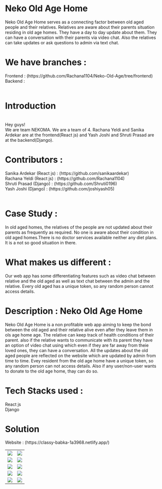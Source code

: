 # Neko Old Age Home
Neko Old Age Home serves as a connecting factor between old aged people and their relatives. Relatives are aware about their parents situation residing in old age homes. They have a day to day update about them. They can have a conversation with their parents via video chat. Also the relatives can take updates or ask questions to admin via text chat.
<h1>We have branches :</h1>
Frontend : (https://github.com/Rachana1104/Neko-Old-Age/tree/frontend)
<br>
Backend :
<br>
<br>
<h1>Introduction </h1>
<br>
Hey guys! <br>We are team NEKOMA. We are a team of 4. Rachana Yeldi and Sanika Ardekar are at the frontend(React js) and Yash Joshi and Shruti Prasad are at the backend(Django).<br>
<h1>Contributors : </h1>
Sanika Ardekar (React js) :  (https://github.com/sanikaardekar)<br>
Rachana Yeldi (React js) : (https://github.com/Rachana1104)<br>
Shruti Prasad (Django) : (https://github.com/Shruti0196)<br>
Yash Joshi (Django) : (https://github.com/joshiyash05)<br><br>
<h1>Case Study :</h1>
In old aged homes, the relatives of the people are not updated about their parents as frequently as required. No one is aware about their condition in old aged homes.There is no doctor services available neither any diet plans. It is a not so good situation in there.
<h1>What makes us different : </h1>
Our web app has some differentiating features such as video chat between relative and the old aged as well as text chat between the admin and the relative. Every old aged has a unique token, so any random person cannot access details.
<h1>Description : Neko Old Age Home </h1>
Neko Old Age Home is a non profitable web app aiming to keep the bond between the old aged and their relative alive even after they leave them in ols age home age.
The relative can keep track of health conditions of their parent. also if the relative wants to communicate with its parent they have an option of video chat using which even if they are far away from theie loved ones, they can have a conversation. All the updates about the old aged people are reflected on the website which are updated by admin from time to time. Evey resident from the old age home have a unique token, so any random person can not access details. Also if any user/non-user wants to donate to the old age home, thay can do so. 
<h1>Tech Stacks used : </h1>
React js<br>
Django
<h1>Solution </h1>
Website : (https://classy-babka-1a3968.netlify.app/)<br><table><tr>
<td><img src="https://user-images.githubusercontent.com/80119277/160216783-b8736fbc-76b3-4d3f-8392-2c5030b30933.jpeg"></td>
<td><img src="https://user-images.githubusercontent.com/80119277/160217099-e06dcb45-6856-467b-b665-5c94f6da565d.jpeg"></td></tr>
<tr><td><img src="https://user-images.githubusercontent.com/80119277/160217173-f9add4e1-8ea4-4519-8e7e-a382ff74e6ed.jpeg"></td>
<td><img src="https://user-images.githubusercontent.com/80119277/160217201-bef69bf4-411d-4de5-a05a-882b43f1878d.jpeg"></td></tr>
<td><img src="https://user-images.githubusercontent.com/80119277/160217279-4afe2388-2037-43c8-bea0-68dd82453142.jpeg"></td>
<td><img src="https://user-images.githubusercontent.com/80119277/160217282-3ad42fbf-af90-440a-abe2-4da79b346f88.jpeg"></td></tr>
<td><img src="https://user-images.githubusercontent.com/80119277/160217286-a91cbb6f-9b7a-493c-9e5d-7b6cb5380184.jpeg"></td>
<td><img src="https://user-images.githubusercontent.com/80119277/160217450-7848ba61-661a-4b45-a7f2-6a0201151a4f.jpeg"></td></tr>
<td><img src="https://user-images.githubusercontent.com/80119277/160217295-d73fe716-6a80-4147-906f-dc657631b518.jpeg"></td>
<td><img src="https://user-images.githubusercontent.com/80119277/160217299-d6649d45-f5b3-4f13-a6db-0fa8761dd6e0.jpeg"></td>
</tr>
</table>

